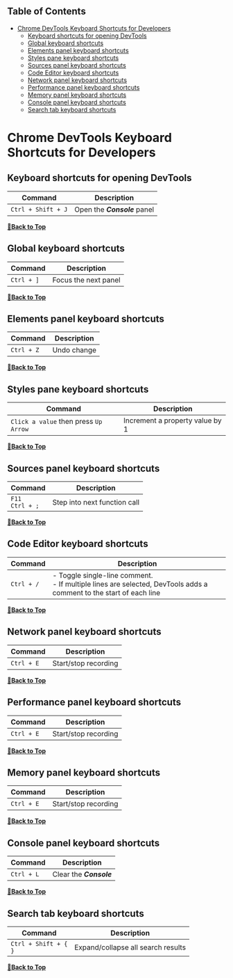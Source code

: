 ## Table of Contents

- [Chrome DevTools Keyboard Shortcuts for Developers](#chrome-devtools-keyboard-shortcuts-for-developers)
  - [Keyboard shortcuts for opening DevTools](#keyboard-shortcuts-for-opening-devtools)
  - [Global keyboard shortcuts](#global-keyboard-shortcuts)
  - [Elements panel keyboard shortcuts](#elements-panel-keyboard-shortcuts)
  - [Styles pane keyboard shortcuts](#styles-pane-keyboard-shortcuts)
  - [Sources panel keyboard shortcuts](#sources-panel-keyboard-shortcuts)
  - [Code Editor keyboard shortcuts](#code-editor-keyboard-shortcuts)
  - [Network panel keyboard shortcuts](#network-panel-keyboard-shortcuts)
  - [Performance panel keyboard shortcuts](#performance-panel-keyboard-shortcuts)
  - [Memory panel keyboard shortcuts](#memory-panel-keyboard-shortcuts)
  - [Console panel keyboard shortcuts](#console-panel-keyboard-shortcuts)
  - [Search tab keyboard shortcuts](#search-tab-keyboard-shortcuts)

# Chrome DevTools Keyboard Shortcuts for Developers

## Keyboard shortcuts for opening DevTools

| Command | Description |
| ------- | ----------- |
| `Ctrl + Shift + J` | Open the ___Console___ panel |

**[🔼Back to Top](#table-of-contents)**

## Global keyboard shortcuts

| Command | Description |
| ------- | ----------- |
| `Ctrl + ]` | Focus the next panel |

**[🔼Back to Top](#table-of-contents)**

## Elements panel keyboard shortcuts

| Command | Description |
| ------- | ----------- |
| `Ctrl + Z` | Undo change |

**[🔼Back to Top](#table-of-contents)**

## Styles pane keyboard shortcuts

| Command | Description |
| ------- | ----------- |
| `Click a value` then press `Up Arrow` | Increment a property value by 1 |

**[🔼Back to Top](#table-of-contents)**

## Sources panel keyboard shortcuts

| Command | Description |
| ------- | ----------- |
| `F11` <br /> `Ctrl + ;` | Step into next function call |

**[🔼Back to Top](#table-of-contents)**

## Code Editor keyboard shortcuts

| Command | Description |
| ------- | ----------- |
| `Ctrl + /` | - Toggle single-line comment. <br /> - If multiple lines are selected, DevTools adds a comment to the start of each line |

**[🔼Back to Top](#table-of-contents)**

## Network panel keyboard shortcuts

| Command | Description |
| ------- | ----------- |
| `Ctrl + E` | Start/stop recording |

**[🔼Back to Top](#table-of-contents)**

## Performance panel keyboard shortcuts

| Command | Description |
| ------- | ----------- |
| `Ctrl + E` | Start/stop recording |

**[🔼Back to Top](#table-of-contents)**

## Memory panel keyboard shortcuts

| Command | Description |
| ------- | ----------- |
| `Ctrl + E` | Start/stop recording |

**[🔼Back to Top](#table-of-contents)**

## Console panel keyboard shortcuts

| Command | Description |
| ------- | ----------- |
| `Ctrl + L` | Clear the ___Console___ |

**[🔼Back to Top](#table-of-contents)**

## Search tab keyboard shortcuts

| Command | Description |
| ------- | ----------- |
| `Ctrl + Shift + {` <br /> `}` | Expand/collapse all search results |

**[🔼Back to Top](#table-of-contents)**
